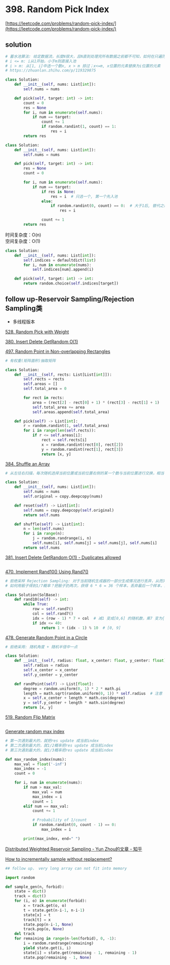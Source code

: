 # 398. Random Pick Index
[https://leetcode.com/problems/random-pick-index/](https://leetcode.com/problems/random-pick-index/)


## solution

```python
# 蓄水池算法: 给定数据流，长度N很大，且N直到处理完所有数据之前都不可知，如何在只遍历一遍数据（O(N)）的情况下，随机选取出m个不重复的数据
# i <= m: i从1开始，小于m则直接入池
# i > m: 从[1, i]中选一个数x, x > m 掠过；x<=m, x位置的元素替换为i位置的元素
# https://zhuanlan.zhihu.com/p/119329875

class Solution:
    def __init__(self, nums: List[int]):
        self.nums = nums

    def pick(self, target: int) -> int:
        count = 0
        res = None
        for i, num in enumerate(self.nums):
            if num == target:
                count += 1
                if random.randint(1, count) == 1:
                    res = i
        return res
```

```python
class Solution:
    def __init__(self, nums: List[int]):
        self.nums = nums

    def pick(self, target: int) -> int:
        res = None
        count = 0

        for i, num in enumerate(self.nums):
            if num == target:
                if res is None:
                    res = i  # 只选一个, 第一个先入池
                else:
                    if random.randint(0, count) == 0:  # 大于1后, 替代之前的概率 1/(cnt-1) 取决于count是否加上了自身
                        res = i

                count += 1
        return res
```
时间复杂度：O(n) <br>
空间复杂度：O(1)


```python
class Solution:
    def __init__(self, nums: List[int]):
        self.indices = defaultdict(list)
        for i, num in enumerate(nums):
            self.indices[num].append(i)

    def pick(self, target: int) -> int:
        return random.choice(self.indices[target])
```


## follow up-Reservoir Sampling/Rejection Sampling类

- 多线程版本

[528. Random Pick with Weight](../00_binary_search/528.%20Random%20Pick%20with%20Weight.md)

[380. Insert Delete GetRandom O(1)](../03_hash/380.%20Insert%20Delete%20GetRandom%20O(1).md)

[497. Random Point in Non-overlapping Rectangles](https://leetcode.com/problems/random-point-in-non-overlapping-rectangles/description/)
```python
# 有权重(矩阵面积)抽取矩阵

class Solution:
    def __init__(self, rects: List[List[int]]):
        self.rects = rects
        self.areas = []
        self.total_area = 0

        for rect in rects:
            area = (rect[2] - rect[0] + 1) * (rect[3] - rect[1] + 1)
            self.total_area += area
            self.areas.append(self.total_area)

    def pick(self) -> List[int]:
        r = random.randint(1, self.total_area)
        for i in range(len(self.rects)):
            if r <= self.areas[i]:
                rect = self.rects[i]
                x = random.randint(rect[0], rect[2])
                y = random.randint(rect[1], rect[3])
                return [x, y]
```

[384. Shuffle an Array](https://leetcode.com/problems/shuffle-an-array/)
```python
# 从左往右扫描，每次随机选择当前位置或当前位置右侧的某一个数与当前位置进行交换，相当于随机抽取一个

class Solution:
    def __init__(self, nums: List[int]):
        self.nums = nums
        self.original = copy.deepcopy(nums)

    def reset(self) -> List[int]:
        self.nums = copy.deepcopy(self.original)
        return self.nums

    def shuffle(self) -> List[int]:
        n = len(self.nums)
        for i in range(n):
            j = random.randrange(i, n)
            self.nums[i], self.nums[j] = self.nums[j], self.nums[i]
        return self.nums
```

[381. Insert Delete GetRandom O(1) - Duplicates allowed](https://leetcode.com/problems/insert-delete-getrandom-o1-duplicates-allowed/description/)
```python

```

[470. Implement Rand10() Using Rand7()](https://leetcode.com/problems/implement-rand10-using-rand7/description/)
```python
# 拒绝采样 Rejection Sampling: 对于当前随机生成器的一部分生成情况进行丢弃，从而完成实现利用给定的随机生成器得到我们需要的概率分布
# 如何用骰子得到1/7概率？把骰子扔两次，获得 6 * 6 = 36 个样本，丢弃最后一个样本，剩下的 35 个样本平分成 7 份，对应的概率值便为 1/7 

class Solution(SolBase):
    def rand10(self) -> int:
        while True:
            row = self.rand7()
            col = self.rand7()
            idx = (row - 1) * 7 + col  # 减1 变成[0,6] 的随机数，乘7 变为{0,7,14,21,28,35,42} 中的随机数，加col 变为[1,49]的随机数
            if idx <= 40:
                return 1 + (idx - 1) % 10  # [0, 9]
```

[478. Generate Random Point in a Circle](https://leetcode.com/problems/generate-random-point-in-a-circle/description/)
```python
# 拒绝采用: 随机角度 + 随机半径中一点

class Solution:
    def __init__(self, radius: float, x_center: float, y_center: float):
        self.radius = radius
        self.x_center = x_center
        self.y_center = y_center

    def randPoint(self) -> List[float]:
        degree = random.uniform(0, 1) * 2 * math.pi
        length = math.sqrt(random.uniform(0, 1)) * self.radius  # 注意 sqrt, pi * r^2
        x = self.x_center + length * math.cos(degree)
        y = self.y_center + length * math.sin(degree)
        return [x, y]
```

[519. Random Flip Matrix](https://leetcode.com/problems/random-flip-matrix/description/)
```python

```


[Generate random max index]()
```python
# 第一次遇到最大的，就把res update 成当前index
# 第二次遇到最大的，就1/2概率把res update 成当前index
# 第三次遇到最大的，就1/3概率把res update 成当前index

def max_random_index(nums):
    max_val = float('-inf')
    max_index = -1
    count = 0

    for i, num in enumerate(nums):
        if num > max_val:
            max_val = num
            max_index = i
            count = 1
        elif num == max_val:
            count += 1

            # Probability of 1/count
            if random.randint(0, count - 1) == 0:
                max_index = i

        print(max_index, end=" ")
```


[Distributed Weighted Reservoir Sampling - Yun Zhou的文章 - 知乎](https://zhuanlan.zhihu.com/p/139935966)



[How to incrementally sample without replacement?](https://stackoverflow.com/questions/18921302/how-to-incrementally-sample-without-replacement)
```python
## follow up， very long array can not fit into memory

import random

def sample_gen(n, forbid):
    state = dict()
    track = dict()
    for (i, o) in enumerate(forbid):
        x = track.get(o, o)
        t = state.get(n-i-1, n-i-1)
        state[x] = t
        track[t] = x
        state.pop(n-i-1, None)
        track.pop(o, None)
    del track
    for remaining in range(n-len(forbid), 0, -1):
        i = random.randrange(remaining)
        yield state.get(i, i)
        state[i] = state.get(remaining - 1, remaining - 1)
        state.pop(remaining - 1, None)
```
